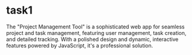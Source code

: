 # task1
 The "Project Management Tool" is a sophisticated web app for seamless project and task management, featuring user management, task creation, and detailed tracking. With a polished design and dynamic, interactive features powered by JavaScript, it's a professional solution.
